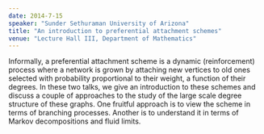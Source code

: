 ```yaml
---
date: 2014-7-15
speaker: "Sunder Sethuraman University of Arizona"
title: "An introduction to preferential attachment schemes"
venue: "Lecture Hall III, Department of Mathematics"
---
```

Informally, a preferential attachment scheme is a dynamic (reinforcement)
process where a network is grown by attaching new vertices to old ones
selected with probability proportional to their weight, a function of
their degrees.  In these two talks, we give an introduction to these
schemes and discuss a couple of approaches to the study of the large scale
degree structure of these graphs.  One fruitful approach is to view the
scheme in terms of branching processes.  Another is to understand it in
terms of Markov decompositions and fluid limits.
